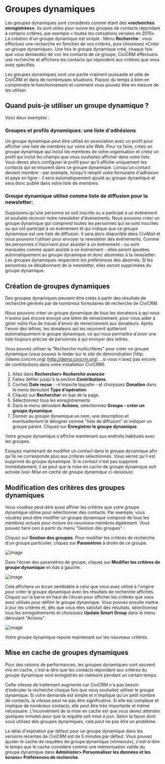 Groupes dynamiques
====================

Les groupes dynamiques sont considérés comme étant des **«recherches enregistrées»**. Ils sont utiles pour suivre les groupes de contacts répondant à certains critères, par exemple « toutes les cotisations versées en 2015». 
La création d'un groupe dynamique est simple : Menu **Recherche** : vous effectuez une recherche en fonction de vos critères, puis choisissez «Créer un groupe dynamique». Une fois le groupe dynamique créé, chaque fois que vous demandez de voir les contacts de ce groupe, CiviCRM effectuera une recherche et affichera les contacts qui répondent aux critères que vous avez spécifiés.

Les groupes dynamiques sont une partie vraiment puissante et utile de CiviCRM et dans de nombreuses situations. Passez du temps à bien en comprendre le fonctionnement et comment vous pouvez être en mesure de les utiliser.

Quand puis-je utiliser un groupe dynamique ?
-------------------------------
Voici deux exemples :

### Groupes et profils dynamiques: une liste d'adhésions 

Un groupe dynamique peut être utilisé en association avec un profil pour afficher une liste de membres sur votre site Web. Pour ce faire, créez un groupe dynamique qui inclut les membres de votre organisation et créez un profil qui inclut les champs que vous souhaitez afficher dans votre liste. Vous devez alors configurer le profil pour qu'il affiche uniquement les contacts qui se trouvent dans ce groupe dynamique. Lorsqu'un contact devient membre - par exemple, lorsqu'il remplit votre formulaire d'adhésion et paye en ligne - il sera automatiquement ajouté au groupe dynamique et sera donc publié dans votre liste de membres.

###  Groupe dynamique utilisé comme liste de diffusion pour la newsletter: 

Supposons qu'une personne se soit inscrite ou a participé à un événement et souhaite recevoir notre newsletter d'événements. Nous pouvons créer un groupe dynamique qui comprend toutes les personnes qui se sont inscrites ou qui ont participé à un événement et qui indique que ce groupe dynamique est une liste de diffusion. Il sera alors disponible dans CiviMail et nous pouvons l'utiliser pour envoyer la newsletter des événements. Comme les personnes s'inscrivent pour assister à un événement - ou sont marquées comme ayant assisté à un événement - elles seront ajoutées automatiquement au groupe dynamique et donc abonnées à la newsletter. Les groupes dynamiques respectent les préférences des abonnés. Si les personnes se désabonnent de la newsletter, elles seront supprimées du groupe dynamique.

Création de groupes dynamiques
--------------------------------
Des groupes dynamiques peuvent être créés à partir des résultats de recherche générés par de nombreux formulaires de recherche de CiviCRM. 

Nous pouvons créer un groupe dynamique de tous les donateurs à qui nous n'avons pas encore envoyé une lettre de remerciement, pour nous aider à gérer notre flux de travail d'envoi de remerciement aux donateurs. Après l'envoi des lettres, les donateurs qui les reçoivent quitteront automatiquement le groupe dynamique, ce qui nous permettra d'avoir une liste toujours précise de personnes à qui envoyer des lettres.

Vous pouvez utiliser la "Recherche multicritères" pour créer ce groupe dynamique (vous pouvez le tester sur le site de démonstration  [http: //demo.civicrm.org] (http://demo.civicrm.org) ...si vous n'avez pas encore de contributions dans votre installation CiviCRM).

1.  Allez dans **Rechercher> Recherche avancée**  
2.  Faites défiler jusqu'à la section **Contributions**.
3.  Cochez **Date reçue** : -n'importe laquelle - et choisissez **Donation** dans le menu déroulant **Type d'opération**.
4.  Cliquez sur **Rechercher** en bas de la page.
5.  Sélectionnez tous les enregistrements
6.  Dans le menu déroulant **Actions**, sélectionnez **Groupe - créer un groupe dynamique**.
7.  Donner au groupe dynamique un nom, une description et éventuellement le désigner comme "liste de diffusion" et indiquer  un groupe parent. Cliquez sur **Enregistrer le groupe dynamique**.

Votre groupe dynamique s'affiche maintenant aux endroits habituels avec les groupes.

Essayez maintenant de modifier un contact dans le groupe dynamique afin qu'ils ne corresponde plus aux critères sélectionnés. Vous verrez qu'il est supprimé du groupe dynamique.
Si le contact n'est pas supprimé immédiatement, il se peut que la mise en cache de groupe dynamique soit activée (voir *Mise en cache de groupe dynamique ci-dessous)*.

Modification des critères des groupes dynamiques
--------------------------------------------------
Vous voudrez peut-être aussi affiner les critères que votre groupe dynamique utilise pour sélectionner des contacts. Par exemple, vous voudrez peut-être modifier un groupe dynamique composé de tous les membres  *actuels*  pour inclure  *les nouveaux* membres également. Vous pouvez faire ceci à partir du menu "Gestion des groupes" :

Cliquez sur **Gestion des groupes**. Pour modifier les critères de recherche d'un groupe particulier, cliquez sur **Paramètres** à droite de ce groupe.

![image](/img/Groups&tags_updatecriteria_1.png)

Dans l'écran des paramètres de groupe, cliquez sur **Modifier les critères de groupe dynamique** en bas à gauche.

 ![image](/img/Groups&tags_edit%20Smart%20Group%20criteria.png)
 
Cela affichera un écran semblable à celui que vous avez utilisé à l'origine pour créer le groupe dynamique avec les résultats de recherche affichés. Cliquez sur la barre en haut de l'écran pour afficher les critères que vous avez utilisés pour définir le groupe dynamique. Vous pouvez ensuite mettre à jour les critères et, dès que vous êtes satisfait des résultats, sélectionnez tous les enregistrements et choisissez **Update Smart Group** dans le menu déroulant "Actions".

![image](/img/Groups&tags_actions%20Update.png)

Votre groupe dynamique repose maintenant sur les nouveaux critères.

Mise en cache de groupes dynamiques
-------------------------------------

Pour des raisons de performances, les groupes dynamiques sont souvent mis en cache, c'est-à-dire que les contacts répondant aux critères du groupe dynamique sont enregistrés en mémoire pendant un certain temps.

Cette vitesse de traitement augmente car CiviCRM n'a pas besoin d'exécuter la recherche chaque fois que vous souhaitez utiliser le groupe dynamique. Si votre demande est simple et n'implique qu'un petit nombre de contacts, la vitesse peut ne pas être significative. Si elle est complexe et implique de nombreux contacts, elle peut être très importante et même nécessaire.
L'inconvénient de la mise en cache est que vous devez attendre quelques minutes pour que la requête soit mise à jour. Selon la façon dont vous utilisez des groupes dynamiques, cela peut ne pas être un problème.

Le délai d'expiration par défaut pour un groupe dynamique dans les versions récentes de CiviCRM est de 5 minutes par défaut. Vous pouvez ajuster le cache de requêtes de groupe dynamique («timeout»), c'est-à-dire le temps que le cache considére comme une mémorisation valide du groupe dynamique dans **Administer> Personnaliser les données et les écrans> Préférences de recherche**.

